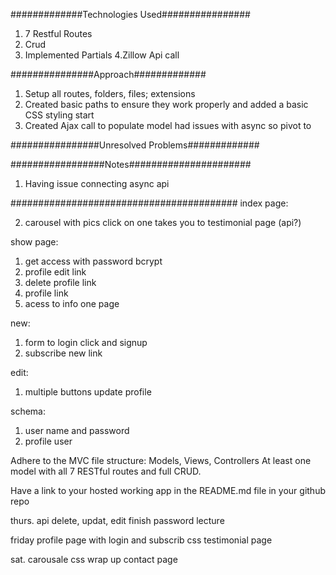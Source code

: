 #############Technologies Used################
1. 7 Restful Routes
2. Crud
3. Implemented Partials
4.Zillow Api call

###############Approach#############
1. Setup all routes, folders, files; extensions
2. Created basic paths to ensure they work properly and added a basic CSS styling start
3. Created Ajax call to populate model had issues with async so pivot to 

################Unresolved Problems#############

#################Notes######################
1. Having issue connecting async api


#########################################
index page: 

2. carousel with pics click on one takes you to testimonial page (api?)

show page:
1. get access with password bcrypt
2. profile edit link
3. delete profile link
4. profile link
5. acess to info one page

new:
1. form to login click and signup
2.  subscribe new link

edit:
1. multiple buttons update profile

schema:
1. user name and password
2. profile user

Adhere to the MVC file structure: Models, Views, Controllers
At least one model with all 7 RESTful routes and full CRUD.



Have a link to your hosted working app in the README.md file in your github repo




thurs.
api delete, updat, edit
finish password lecture

friday
profile page with login and subscrib
css
testimonial page

sat.
carousale
css wrap up
contact page


